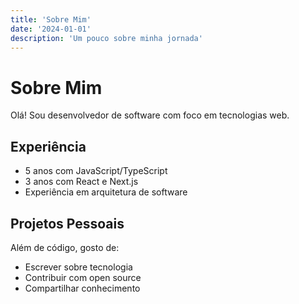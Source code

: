 ```yaml
---
title: 'Sobre Mim'
date: '2024-01-01'
description: 'Um pouco sobre minha jornada'
---
```


# Sobre Mim

Olá! Sou desenvolvedor de software com foco em tecnologias web.

## Experiência

- 5 anos com JavaScript/TypeScript
- 3 anos com React e Next.js
- Experiência em arquitetura de software

## Projetos Pessoais

Além de código, gosto de:
- Escrever sobre tecnologia
- Contribuir com open source
- Compartilhar conhecimento
